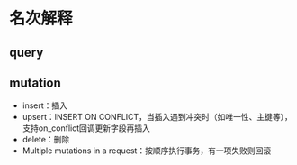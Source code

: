 # 名次解释

## query

## mutation

- insert：插入
- upsert：INSERT ON CONFLICT，当插入遇到冲突时（如唯一性、主键等），支持on_conflict回调更新字段再插入
- delete：删除
- Multiple mutations in a request：按顺序执行事务，有一项失败则回滚